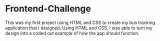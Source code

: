 # Frontend-Challenge
This was my first project using HTML and CSS to create my bus tracking application that I designed. Using HTML and CSS, I was able to turn
my design into a coded out example of how the app should function.
